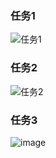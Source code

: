 ### 任务1
![任务1](https://github.com/user-attachments/assets/0b5dda9e-86c0-43bf-8d65-bf58c2b35576)
### 任务2
![任务2](https://github.com/user-attachments/assets/4316ec63-beb2-4bde-860f-44ddb44f20b4)
### 任务3
![image](https://github.com/user-attachments/assets/aaff466f-1953-4e8e-a482-c0216946febe)
